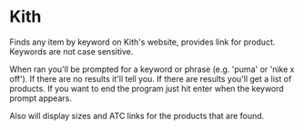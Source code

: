 # Kith
Finds any item by keyword on Kith's website, provides link for product. Keywords are not case sensitive.

When ran you'll be prompted for a keyword or phrase (e.g. 'puma' or 'nike x off'). If there are no results it'll tell you. If there are results you'll get a list of products. If you want to end the program just hit enter when the keyword prompt appears.

Also will display sizes and ATC links for the products that are found.

